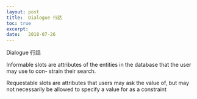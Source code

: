 ```yaml
---
layout: post
title:  Dialogue 行話
toc: true 
excerpt: 
date:   2018-07-26
---
```

Dialogue 行話

Informable slots are attributes of the entities in the database that the user may use to con- strain their search. 

Requestable slots are attributes that users may ask the value of, but may not necessarily be allowed to specify a value for as a constraint 
